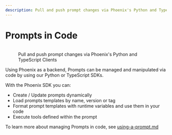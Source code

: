 ```yaml
---
description: Pull and push prompt changes via Phoenix's Python and TypeScript Clients
---
```


# Prompts in Code

<figure><img src="https://storage.googleapis.com/arize-phoenix-assets/assets/images/prompts_in_code.png" alt=""><figcaption><p>Pull and push prompt changes via Phoenix's Python and TypeScript Clients</p></figcaption></figure>

Using Phoenix as a backend, Prompts can be managed and manipulated via code by using our Python or TypeScript SDKs.

With the Phoenix SDK you can:

* Create / Update prompts dynamically
* Load prompts templates by name, version or tag
* Format prompt templates with runtime variables and use them in your code
* Execute tools defined within the prompt

To learn more about managing Prompts in code, see [using-a-prompt.md](../how-to-prompts/using-a-prompt.md "mention")

